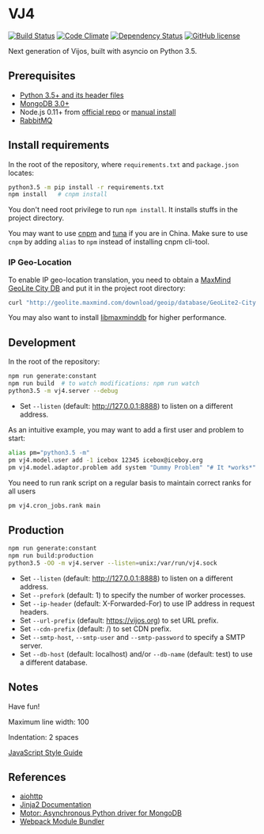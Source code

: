 # VJ4

[![Build Status](https://img.shields.io/travis/vijos/vj4.svg?branch=master&style=flat-square)](https://travis-ci.org/vijos/vj4)
[![Code Climate](https://img.shields.io/codeclimate/github/vijos/vj4.svg?style=flat-square)](https://codeclimate.com/github/vijos/vj4)
[![Dependency Status](https://www.versioneye.com/user/projects/575c163d7757a0004a1ded62/badge.svg?style=flat)](https://www.versioneye.com/user/projects/575c163d7757a0004a1ded62)
[![GitHub license](https://img.shields.io/badge/license-AGPLv3-blue.svg?style=flat-square)](https://raw.githubusercontent.com/vijos/vj4/master/LICENSE)

Next generation of Vijos, built with asyncio on Python 3.5.

## Prerequisites

* [Python 3.5+ and its header files](https://www.python.org/downloads/source/)
* [MongoDB 3.0+](https://docs.mongodb.org/manual/installation/)
* Node.js 0.11+ from [official repo](https://github.com/nodejs/node-v0.x-archive/wiki/Installing-Node.js-via-package-manager)
  or [manual install](http://npm.taobao.org/mirrors/node)
* [RabbitMQ](http://www.rabbitmq.com/)

## Install requirements

In the root of the repository, where `requirements.txt` and `package.json` locates:

```bash
python3.5 -m pip install -r requirements.txt
npm install   # cnpm install
```

You don't need root privilege to run `npm install`. It installs stuffs in the project directory.

You may want to use [cnpm](https://npm.taobao.org/) and [tuna](https://pypi.tuna.tsinghua.edu.cn/)
if you are in China. Make sure to use `cnpm` by adding `alias` to `npm` instead of installing cnpm cli-tool.

### IP Geo-Location

To enable IP geo-location translation, you need to obtain a [MaxMind GeoLite City DB](http://dev.maxmind.com/geoip/geoip2/geolite2/) and put it in the project root directory:

```bash
curl "http://geolite.maxmind.com/download/geoip/database/GeoLite2-City.mmdb.gz" | gunzip -c > GeoLite2-City.mmdb
```

You may also want to install [libmaxminddb](https://github.com/maxmind/libmaxminddb/blob/master/README.md) for higher performance.

## Development

In the root of the repository:

```bash
npm run generate:constant
npm run build  # to watch modifications: npm run watch
python3.5 -m vj4.server --debug
```

* Set `--listen` (default: http://127.0.0.1:8888) to listen on a different address.

As an intuitive example, you may want to add a first user and problem to start:

```bash
alias pm="python3.5 -m"
pm vj4.model.user add -1 icebox 12345 icebox@iceboy.org
pm vj4.model.adaptor.problem add system "Dummy Problem" "# It *works*" -1 777
```

You need to run rank script on a regular basis to maintain correct ranks for all users
```bash
pm vj4.cron_jobs.rank main
```

## Production

```bash
npm run generate:constant
npm run build:production
python3.5 -OO -m vj4.server --listen=unix:/var/run/vj4.sock
```

* Set `--listen` (default: http://127.0.0.1:8888) to listen on a different address.
* Set `--prefork` (default: 1) to specify the number of worker processes.
* Set `--ip-header` (default: X-Forwarded-For) to use IP address in request headers.
* Set `--url-prefix` (default: https://vijos.org) to set URL prefix.
* Set `--cdn-prefix` (default: /) to set CDN prefix.
* Set `--smtp-host`, `--smtp-user` and `--smtp-password` to specify a SMTP server.
* Set `--db-host` (default: localhost) and/or `--db-name` (default: test) to use a different
  database.

## Notes

Have fun!

Maximum line width: 100

Indentation: 2 spaces

[JavaScript Style Guide](https://github.com/airbnb/javascript)

## References

* [aiohttp](http://aiohttp.readthedocs.org/en/stable/)
* [Jinja2 Documentation](http://jinja.pocoo.org/docs/)
* [Motor: Asynchronous Python driver for MongoDB](http://motor.readthedocs.org/en/stable/)
* [Webpack Module Bundler](http://webpack.github.io/docs/)
